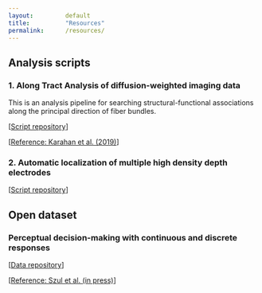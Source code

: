 ```yaml
---
layout: 		default
title: 			"Resources"
permalink: 		/resources/
---
```


## Analysis scripts

### 1. Along Tract Analysis of diffusion-weighted imaging data
This is an analysis pipeline for searching structural-functional associations along the principal direction of fiber bundles.

\[[Script repository](https://github.com/esinkarahan/ATA)\]

\[[Reference: Karahan et al. (2019)](https://doi.org/10.1523/JNEUROSCI.2954-18.2019)\]

### 2. Automatic localization of multiple high density depth electrodes

\[[Script repository](https://github.com/ccbrain/sEEG)\]

## Open dataset

### Perceptual decision-making with continuous and discrete responses

\[[Data repository](https://osf.io/6fpq4/)\]

\[[Reference: Szul et al. (in press)](https://doi.org/10.1101/501536)\]


